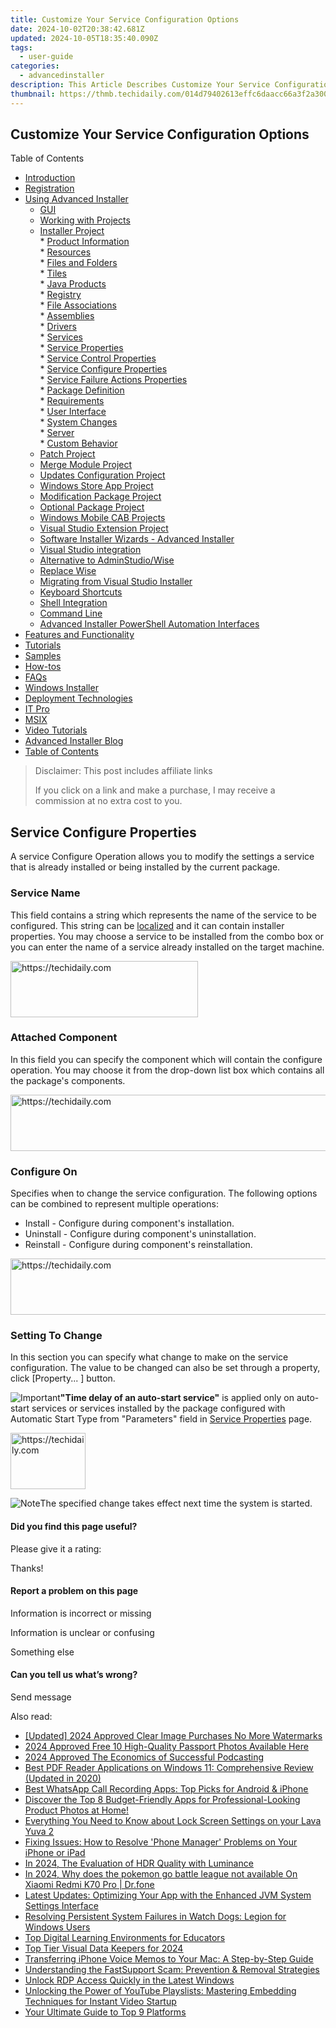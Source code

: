 ```yaml
---
title: Customize Your Service Configuration Options
date: 2024-10-02T20:38:42.681Z
updated: 2024-10-05T18:35:40.090Z
tags:
  - user-guide
categories:
  - advancedinstaller
description: This Article Describes Customize Your Service Configuration Options
thumbnail: https://thmb.techidaily.com/014d79402613effc6daacc66a3f2a300ba2df5a4c6f73b5cf48b17efe5272ad6.jpg
---
```


## Customize Your Service Configuration Options

Table of Contents

* [Introduction](https://tools.techidaily.com/advancedinstaller/products/)
* [Registration](https://tools.techidaily.com/advancedinstaller/products/)
* [Using Advanced Installer](https://tools.techidaily.com/advancedinstaller/products/)  
   * [GUI](https://tools.techidaily.com/advancedinstaller/products/)  
   * [Working with Projects](https://tools.techidaily.com/advancedinstaller/products/)  
   * [Installer Project](https://tools.techidaily.com/advancedinstaller/products/)  
         * [Product Information](https://tools.techidaily.com/advancedinstaller/products/)  
         * [Resources](https://tools.techidaily.com/advancedinstaller/products/)  
                  * [Files and Folders](https://tools.techidaily.com/advancedinstaller/products/)  
                  * [Tiles](https://tools.techidaily.com/advancedinstaller/products/)  
                  * [Java Products](https://tools.techidaily.com/advancedinstaller/products/)  
                  * [Registry](https://tools.techidaily.com/advancedinstaller/products/)  
                  * [File Associations](https://tools.techidaily.com/advancedinstaller/products/)  
                  * [Assemblies](https://tools.techidaily.com/advancedinstaller/products/)  
                  * [Drivers](https://tools.techidaily.com/advancedinstaller/products/)  
                  * [Services](https://tools.techidaily.com/advancedinstaller/products/)  
                              * [Service Properties](https://tools.techidaily.com/advancedinstaller/products/)  
                              * [Service Control Properties](https://tools.techidaily.com/advancedinstaller/products/)  
                              * [Service Configure Properties](https://tools.techidaily.com/advancedinstaller/products/)  
                              * [Service Failure Actions Properties](https://tools.techidaily.com/advancedinstaller/products/)  
         * [Package Definition](https://tools.techidaily.com/advancedinstaller/products/)  
         * [Requirements](https://tools.techidaily.com/advancedinstaller/products/)  
         * [User Interface](https://tools.techidaily.com/advancedinstaller/products/)  
         * [System Changes](https://tools.techidaily.com/advancedinstaller/products/)  
         * [Server](https://tools.techidaily.com/advancedinstaller/products/)  
         * [Custom Behavior](https://tools.techidaily.com/advancedinstaller/products/)  
   * [Patch Project](https://tools.techidaily.com/advancedinstaller/products/)  
   * [Merge Module Project](https://tools.techidaily.com/advancedinstaller/products/)  
   * [Updates Configuration Project](https://tools.techidaily.com/advancedinstaller/products/)  
   * [Windows Store App Project](https://tools.techidaily.com/advancedinstaller/products/)  
   * [Modification Package Project](https://tools.techidaily.com/advancedinstaller/products/)  
   * [Optional Package Project](https://tools.techidaily.com/advancedinstaller/products/)  
   * [Windows Mobile CAB Projects](https://tools.techidaily.com/advancedinstaller/products/)  
   * [Visual Studio Extension Project](https://tools.techidaily.com/advancedinstaller/products/)  
   * [Software Installer Wizards - Advanced Installer](https://tools.techidaily.com/advancedinstaller/products/)  
   * [Visual Studio integration](https://tools.techidaily.com/advancedinstaller/products/)  
   * [Alternative to AdminStudio/Wise](https://tools.techidaily.com/advancedinstaller/products/)  
   * [Replace Wise](https://tools.techidaily.com/advancedinstaller/products/)  
   * [Migrating from Visual Studio Installer](https://tools.techidaily.com/advancedinstaller/products/)  
   * [Keyboard Shortcuts](https://tools.techidaily.com/advancedinstaller/products/)  
   * [Shell Integration](https://tools.techidaily.com/advancedinstaller/products/)  
   * [Command Line](https://tools.techidaily.com/advancedinstaller/products/)  
   * [Advanced Installer PowerShell Automation Interfaces](https://tools.techidaily.com/advancedinstaller/products/)
* [Features and Functionality](https://tools.techidaily.com/advancedinstaller/products/)
* [Tutorials](https://tools.techidaily.com/advancedinstaller/products/)
* [Samples](https://tools.techidaily.com/advancedinstaller/products/)
* [How-tos](https://tools.techidaily.com/advancedinstaller/products/)
* [FAQs](https://tools.techidaily.com/advancedinstaller/products/)
* [Windows Installer](https://tools.techidaily.com/advancedinstaller/products/)
* [Deployment Technologies](https://tools.techidaily.com/advancedinstaller/products/)
* [IT Pro](https://tools.techidaily.com/advancedinstaller/products/)
* [MSIX](https://tools.techidaily.com/advancedinstaller/products/)
* [Video Tutorials](https://tools.techidaily.com/advancedinstaller/products/)
* [Advanced Installer Blog](https://tools.techidaily.com/advancedinstaller/products/)
* [Table of Contents](https://tools.techidaily.com/advancedinstaller/products/)

>  Disclaimer: This post includes affiliate links
>
>  If you click on a link and make a purchase, I may receive a commission at no extra cost to you.
>

## Service Configure Properties

A service Configure Operation allows you to modify the settings a service that is already installed or being installed by the current package.

### Service Name

 This field contains a string which represents the name of the service to be configured. This string can be [localized](https://tools.techidaily.com/advancedinstaller/products/) and it can contain installer properties. You may choose a service to be installed from the combo box or you can enter the name of a service already installed on the target machine.

<!-- affiliate ads begin -->
<a href="https://aligracehair.sjv.io/c/5597632/1938716/19272" target="_top" id="1938716">
  <img src="//a.impactradius-go.com/display-ad/19272-1938716" border="0" alt="https://techidaily.com" width="300" height="90"/>
</a>
<img height="0" width="0" src="https://aligracehair.sjv.io/i/5597632/1938716/19272" style="position:absolute;visibility:hidden;" border="0" />
<!-- affiliate ads end -->

### Attached Component

 In this field you can specify the component which will contain the configure operation. You may choose it from the drop-down list box which contains all the package's components.

<!-- affiliate ads begin -->
<a href="https://aligracehair.sjv.io/c/5597632/1896560/19272" target="_top" id="1896560">
  <img src="//a.impactradius-go.com/display-ad/19272-1896560" border="0" alt="https://techidaily.com" width="728" height="90"/>
</a>
<img height="0" width="0" src="https://aligracehair.sjv.io/i/5597632/1896560/19272" style="position:absolute;visibility:hidden;" border="0" />
<!-- affiliate ads end -->

### Configure On

 Specifies when to change the service configuration. The following options can be combined to represent multiple operations:

* Install - Configure during component's installation.
* Uninstall - Configure during component's uninstallation.
* Reinstall - Configure during component's reinstallation.

<!-- affiliate ads begin -->
<a href="https://aligracehair.sjv.io/c/5597632/2047351/19272" target="_top" id="2047351">
  <img src="//a.impactradius-go.com/display-ad/19272-2047351" border="0" alt="https://techidaily.com" width="728" height="90"/>
</a>
<img height="0" width="0" src="https://aligracehair.sjv.io/i/5597632/2047351/19272" style="position:absolute;visibility:hidden;" border="0" />
<!-- affiliate ads end -->

### Setting To Change

 In this section you can specify what change to make on the service configuration. The value to be changed can also be set through a property, click \[Property... \] button.

![Important](https://cdn.advancedinstaller.com/svg/common/IconMessageInfo.svg)**"Time delay of an auto-start service"** is applied only on auto-start services or services installed by the package configured with Automatic Start Type from "Parameters" field in [Service Properties](https://tools.techidaily.com/advancedinstaller/products/) page.

<!-- affiliate ads begin -->
<a href="https://aligracehair.sjv.io/c/5597632/2135407/19272" target="_top" id="2135407">
  <img src="//a.impactradius-go.com/display-ad/19272-2135407" border="0" alt="https://techidaily.com" width="120" height="90"/>
</a>
<img height="0" width="0" src="https://aligracehair.sjv.io/i/5597632/2135407/19272" style="position:absolute;visibility:hidden;" border="0" />
<!-- affiliate ads end -->

![Note](https://cdn.advancedinstaller.com/svg/common/IconMessageNote.svg)The specified change takes effect next time the system is started.

#### Did you find this page useful?

Please give it a rating:

 Thanks!

#### Report a problem on this page

Information is incorrect or missing

Information is unclear or confusing

Something else

#### Can you tell us what’s wrong?

Send message

<ins class="adsbygoogle"
     style="display:block"
     data-ad-format="autorelaxed"
     data-ad-client="ca-pub-7571918770474297"
     data-ad-slot="1223367746"></ins>

<ins class="adsbygoogle"
     style="display:block"
     data-ad-client="ca-pub-7571918770474297"
     data-ad-slot="8358498916"
     data-ad-format="auto"
     data-full-width-responsive="true"></ins>

<span class="atpl-alsoreadstyle">Also read:</span>
<div><ul>
<li><a href="https://article-helps.techidaily.com/updated-2024-approved-clear-image-purchases-no-more-watermarks/"><u>[Updated] 2024 Approved Clear Image Purchases No More Watermarks</u></a></li>
<li><a href="https://some-knowledge.techidaily.com/2024-approved-free-10-high-quality-passport-photos-available-here/"><u>2024 Approved Free 10 High-Quality Passport Photos Available Here</u></a></li>
<li><a href="https://some-skills.techidaily.com/2024-approved-the-economics-of-successful-podcasting/"><u>2024 Approved The Economics of Successful Podcasting</u></a></li>
<li><a href="https://fox-metric.techidaily.com/best-pdf-reader-applications-on-windows-11-comprehensive-review-updated-in-2020/"><u>Best PDF Reader Applications on Windows 11: Comprehensive Review (Updated in 2020)</u></a></li>
<li><a href="https://fox-metric.techidaily.com/best-whatsapp-call-recording-apps-top-picks-for-android-and-iphone/"><u>Best WhatsApp Call Recording Apps: Top Picks for Android & iPhone</u></a></li>
<li><a href="https://fox-metric.techidaily.com/discover-the-top-8-budget-friendly-apps-for-professional-looking-product-photos-at-home/"><u>Discover the Top 8 Budget-Friendly Apps for Professional-Looking Product Photos at Home!</u></a></li>
<li><a href="https://android-unlock.techidaily.com/everything-you-need-to-know-about-lock-screen-settings-on-your-lava-yuva-2-by-drfone-android/"><u>Everything You Need to Know about Lock Screen Settings on your Lava Yuva 2</u></a></li>
<li><a href="https://fox-metric.techidaily.com/fixing-issues-how-to-resolve-phone-manager-problems-on-your-iphone-or-ipad/"><u>Fixing Issues: How to Resolve 'Phone Manager' Problems on Your iPhone or iPad</u></a></li>
<li><a href="https://some-guidance.techidaily.com/in-2024-the-evaluation-of-hdr-quality-with-luminance/"><u>In 2024, The Evaluation of HDR Quality with Luminance</u></a></li>
<li><a href="https://android-pokemon-go.techidaily.com/in-2024-why-does-the-pokemon-go-battle-league-not-available-on-xiaomi-redmi-k70-pro-drfone-by-drfone-virtual-android/"><u>In 2024, Why does the pokemon go battle league not available On Xiaomi Redmi K70 Pro | Dr.fone</u></a></li>
<li><a href="https://fox-metric.techidaily.com/latest-updates-optimizing-your-app-with-the-enhanced-jvm-system-settings-interface/"><u>Latest Updates: Optimizing Your App with the Enhanced JVM System Settings Interface</u></a></li>
<li><a href="https://win-blog.techidaily.com/resolving-persistent-system-failures-in-watch-dogs-legion-for-windows-users/"><u>Resolving Persistent System Failures in Watch Dogs: Legion for Windows Users</u></a></li>
<li><a href="https://fox-metric.techidaily.com/top-digital-learning-environments-for-educators/"><u>Top Digital Learning Environments for Educators</u></a></li>
<li><a href="https://some-approaches.techidaily.com/top-tier-visual-data-keepers-for-2024/"><u>Top Tier Visual Data Keepers for 2024</u></a></li>
<li><a href="https://fox-metric.techidaily.com/transferring-iphone-voice-memos-to-your-mac-a-step-by-step-guide/"><u>Transferring iPhone Voice Memos to Your Mac: A Step-by-Step Guide</u></a></li>
<li><a href="https://fox-metric.techidaily.com/understanding-the-fastsupport-scam-prevention-and-removal-strategies/"><u>Understanding the FastSupport Scam: Prevention & Removal Strategies</u></a></li>
<li><a href="https://win11.techidaily.com/unlock-rdp-access-quickly-in-the-latest-windows/"><u>Unlock RDP Access Quickly in the Latest Windows</u></a></li>
<li><a href="https://fox-metric.techidaily.com/unlocking-the-power-of-youtube-playslists-mastering-embedding-techniques-for-instant-video-startup/"><u>Unlocking the Power of YouTube Playslists: Mastering Embedding Techniques for Instant Video Startup</u></a></li>
<li><a href="https://extra-tips.techidaily.com/your-ultimate-guide-to-top-9-platforms/"><u>Your Ultimate Guide to Top 9 Platforms</u></a></li>
</ul></div>

